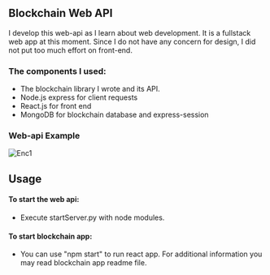 ## Blockchain Web API

I develop this web-api as I learn about web development. It is a fullstack web app at this moment. Since I do not have any concern for design, I did not put too much effort on front-end.

### The components I used: 
- The blockchain library I wrote and its API.
- Node.js express for client requests
- React.js for front end
- MongoDB for blockchain database and express-session

### Web-api Example

![Enc1](https://raw.githubusercontent.com/berkkirtay/blockchain-web-api/main/web-api-photo/example-1.PNG)


## Usage
#### To start the web api:
- Execute startServer.py with node modules.

#### To start blockchain app:
- You can use "npm start" to run react app. For additional information you may read blockchain app readme file.

